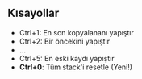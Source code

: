 ## Kısayollar
- Ctrl+1: En son kopyalananı yapıştır
- Ctrl+2: Bir öncekini yapıştır
- ...
- Ctrl+5: En eski kaydı yapıştır
- **Ctrl+0**: Tüm stack'i resetle (Yeni!)
